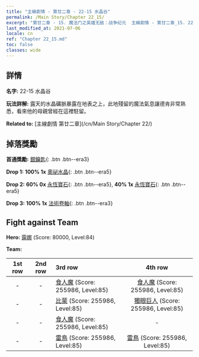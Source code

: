 ```yaml
---
title: "主線劇情 - 第廿二章 - 22-15 水晶谷"
permalink: /Main Story/Chapter 22_15/
excerpt: "第廿二章 - 15. 魔法门之英雄无敌：战争纪元  主線劇情 - 第廿二章_15. 22-15 水晶谷"
last_modified_at: 2021-07-06
locale: cn
ref: "Chapter 22_15.md"
toc: false
classes: wide
---
```


## 詳情

 **名字:** 22-15 水晶谷

 **玩法詳解:** 露天的水晶礦脈暴露在地表之上，此地殘留的魔法氣息讓德肯非常熟悉，看來他的母親曾經在這裡駐留。

 **Related to:** [主線劇情 第廿二章](/cn/Main Story/Chapter 22/)

## 掉落獎勵

 **首通獎勵:** [銀鑰匙](/cn/Items/con_693/){: .btn .btn--era3}

 **Drop 1:** **100% 1x** [奧祕水晶](/cn/Items/mat_80/){: .btn .btn--era5}

 **Drop 2:** **60% 0x** [永恆寶石](/cn/Items/mat_72/){: .btn .btn--era5}, **40% 1x** [永恆寶石](/cn/Items/mat_72/){: .btn .btn--era5}

 **Drop 3:** **100% 1x** [法術卷軸](/cn/Items/con_694/){: .btn .btn--era3}


## Fight against Team
 **Hero:** [露娜](/cn/heroes/Luna/) (Score: 80000, Level:84)

 **Team:**


  | 1st row | 2nd row | 3rd row | 4th row |
  |:----:|:----:|:----|:----:|
  | - | - | [食人魔](/cn/units/Ogre/) (Score: 255986, Level:85)  | [食人魔](/cn/units/Ogre/) (Score: 255986, Level:85)  |
  | - | - | [比蒙](/cn/units/Behemoth/) (Score: 255986, Level:85)  | [獨眼巨人](/cn/units/Cyclops/) (Score: 255986, Level:85)  |
  | - | - | [食人魔](/cn/units/Ogre/) (Score: 255986, Level:85)  | - |
  | - | - | [雷鳥](/cn/units/Roc/) (Score: 255986, Level:85)  | [雷鳥](/cn/units/Roc/) (Score: 255986, Level:85)  |


